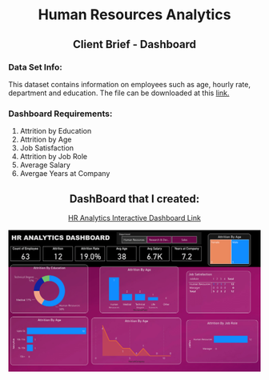 <h1 align="center">Human Resources Analytics</h1>
<h2 align="center">Client Brief - Dashboard</h2>

<P>
  <h3>Data Set Info:</h3>
  <P>
    This dataset contains information on employees such as age, hourly rate, department and education. The file can be downloaded at this <a 
    href="https://drive.google.com/file/d/1TvWKkEXg5tkw8Gux7cRxgSSB0InQECa7/view?usp=sharing">link.</a>
  </P>

  <h3>Dashboard Requirements:</h3>
  <P>
    <ol>
      <li>Attrition by Education</li>
      <li>Attrition by Age</li>
      <li>Job Satisfaction</li>
      <li>Attrition by Job Role</li>
      <li>Average Salary</li>
      <li>Avergae Years at Company</li>
    </ol>
  </P>
</P>

<P>
  <h2 align="center">DashBoard that I created:</h2>
  <P align="center">
    <a href="https://app.powerbi.com/view?r=eyJrIjoiMDZmZDlmYWUtNWRmYi00Y2Q1LWI3MGEtNjEyZmI0ZjMwYWE3IiwidCI6ImQxNzU2NzliLWFjZDMtNDY0NC1iZTgyLWFmMDQxOTgyOTc3YSIsImMiOjZ9">
      HR Analytics Interactive Dashboard Link
    </a>
  </P>
  <img src="HR ANALYTIC DASHBOARD Images/HR ANALYTIC DASHBOARD-1.png">
</P>
